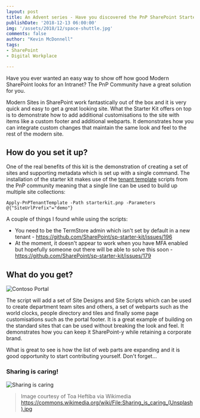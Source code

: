 ```yaml
---
layout: post
title: An Advent series - Have you discovered the PnP SharePoint Starter Kit
publishDate: '2018-12-13 06:00:00'
img: '/assets/2018/12/space-shuttle.jpg'
comments: false
author: "Kevin McDonnell"
tags:
- SharePoint
- Digital Workplace

---
```


Have you ever wanted an easy way to show off how good Modern SharePoint looks for an Intranet? The PnP Community have a great solution for you.

Modern Sites in SharePoint work fantastically out of the box and it is very quick and easy to get a great looking site. What the Starter Kit offers on top is to demonstrate how to add additional customisations to the site with items like a custom footer and additional webparts. It demonstrates how you can integrate custom changes that maintain the same look and feel to the rest of the modern site.

## How do you set it up?

One of the real benefits of this kit is the demonstration of creating a set of sites and supporting metadata which is set up with a single command. The installation of the starter kit makes use of the [tenant template](https://docs.microsoft.com/en-us/powershell/module/sharepoint-pnp/apply-pnptenanttemplate?view=sharepoint-ps) scripts  from the PnP community meaning that a single line can be used to build up multiple site collections:

`Apply-PnPTenantTemplate -Path starterkit.pnp -Parameters @{"SiteUrlPrefix"="demo"}`

A couple of things I found while using the scripts:

- You need to be the TermStore admin which isn't set by default in a new tenant - https://github.com/SharePoint/sp-starter-kit/issues/196
- At the moment, it doesn't appear to work when you have MFA enabled but hopefully someone out there will be able to solve this soon - https://github.com/SharePoint/sp-starter-kit/issues/179

## What do you get?

![Contoso Portal](/assets/2018/12/ContosoElectronics.PNG)

The script will add a set of Site Designs and Site Scripts which can be used to create department team sites and others, a set of webparts such as the world clocks, people directory and tiles and finally some page customisations such as the portal footer. It is a great example of building on the standard sites that can be used without breaking the look and feel. It demonstrates how you can keep it SharePoint-y while retaining a corporate brand.

What is great to see is how the list of web parts are expanding and it is good opportunity to start contributing yourself. Don't forget...

### Sharing is caring!

![Sharing is caring](/assets/2018/12/SharingIsCaring.jpg)

>Image courtesy of Toa Heftiba via Wikimedia https://commons.wikimedia.org/wiki/File:Sharing_is_caring_(Unsplash).jpg